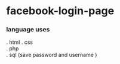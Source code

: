 # facebook-login-page
### language uses 
. html 
. css  
. php  
. sql (save password and username ) 

